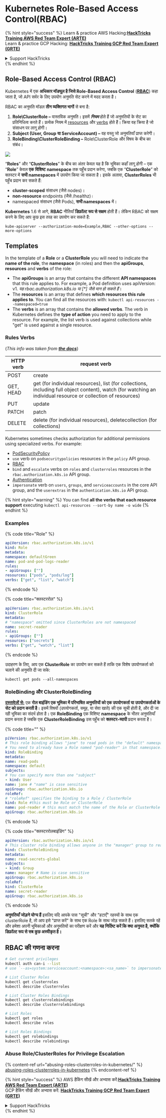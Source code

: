 # Kubernetes Role-Based Access Control(RBAC)

{% hint style="success" %}
Learn & practice AWS Hacking:<img src="../../.gitbook/assets/image (1).png" alt="" data-size="line">[**HackTricks Training AWS Red Team Expert (ARTE)**](https://training.hacktricks.xyz/courses/arte)<img src="../../.gitbook/assets/image (1).png" alt="" data-size="line">\
Learn & practice GCP Hacking: <img src="../../.gitbook/assets/image (2).png" alt="" data-size="line">[**HackTricks Training GCP Red Team Expert (GRTE)**<img src="../../.gitbook/assets/image (2).png" alt="" data-size="line">](https://training.hacktricks.xyz/courses/grte)

<details>

<summary>Support HackTricks</summary>

* Check the [**subscription plans**](https://github.com/sponsors/carlospolop)!
* **Join the** 💬 [**Discord group**](https://discord.gg/hRep4RUj7f) or the [**telegram group**](https://t.me/peass) or **follow** us on **Twitter** 🐦 [**@hacktricks\_live**](https://twitter.com/hacktricks\_live)**.**
* **Share hacking tricks by submitting PRs to the** [**HackTricks**](https://github.com/carlospolop/hacktricks) and [**HackTricks Cloud**](https://github.com/carlospolop/hacktricks-cloud) github repos.

</details>
{% endhint %}

## Role-Based Access Control (RBAC)

Kubernetes में एक **अधिकार मॉड्यूल है जिसे Role-Based Access Control** ([**RBAC**](https://kubernetes.io/docs/reference/access-authn-authz/rbac/)) कहा जाता है, जो API सर्वर के लिए उपयोग अनुमति सेट करने में मदद करता है।

RBAC का अनुमति मॉडल **तीन व्यक्तिगत भागों** से बना है:

1. **Role\ClusterRole ­–** वास्तविक अनुमति। इसमें _**नियम**_ होते हैं जो अनुमतियों के सेट का प्रतिनिधित्व करते हैं। प्रत्येक नियम में [resources](https://kubernetes.io/docs/reference/kubectl/overview/#resource-types) और [verbs](https://kubernetes.io/docs/reference/access-authn-authz/authorization/#determine-the-request-verb) होते हैं। क्रिया वह क्रिया है जो संसाधन पर लागू होगी।
2. **Subject (User, Group या ServiceAccount) –** वह वस्तु जो अनुमतियाँ प्राप्त करेगी।
3. **RoleBinding\ClusterRoleBinding –** Role\ClusterRole और विषय के बीच का संबंध।

![](https://www.cyberark.com/wp-content/uploads/2018/12/rolebiding\_serviceaccount\_and\_role-1024x551.png)

“**Roles**” और “**ClusterRoles**” के बीच का अंतर केवल यह है कि भूमिका कहाँ लागू होगी – एक “**Role**” केवल **एक** **विशिष्ट** **namespace** तक पहुँच प्रदान करेगा, जबकि एक “**ClusterRole**” को क्लस्टर में **सभी namespaces** में उपयोग किया जा सकता है। इसके अलावा, **ClusterRoles** भी पहुँच प्रदान कर सकते हैं:

* **cluster-scoped** संसाधन (जैसे nodes)।
* **non-resource** endpoints (जैसे /healthz)।
* namespaced संसाधन (जैसे Pods), **सभी namespaces** में।

**Kubernetes** 1.6 से आगे, **RBAC** नीतियाँ **डिफ़ॉल्ट रूप से सक्षम** होती हैं। लेकिन RBAC को सक्षम करने के लिए आप कुछ इस तरह का उपयोग कर सकते हैं:
```
kube-apiserver --authorization-mode=Example,RBAC --other-options --more-options
```
## Templates

In the template of a **Role** or a **ClusterRole** you will need to indicate the **name of the role**, the **namespace** (in roles) and then the **apiGroups**, **resources** and **verbs** of the role:

* The **apiGroups** is an array that contains the different **API namespaces** that this rule applies to. For example, a Pod definition uses apiVersion: v1. _यह rbac.authorization.k8s.io या \[\*] जैसे मान हो सकते हैं_।
* The **resources** is an array that defines **which resources this rule applies to**. You can find all the resources with: `kubectl api-resources --namespaced=true`
* The **verbs** is an array that contains the **allowed verbs**. The verb in Kubernetes defines the **type of action** you need to apply to the resource. For example, the list verb is used against collections while "get" is used against a single resource.

### Rules Verbs

(_This info was taken from_ [_**the docs**_](https://kubernetes.io/docs/reference/access-authn-authz/authorization/#determine-the-request-verb))

| HTTP verb | request verb                                                                                                                                                  |
| --------- | ------------------------------------------------------------------------------------------------------------------------------------------------------------- |
| POST      | create                                                                                                                                                        |
| GET, HEAD | get (for individual resources), list (for collections, including full object content), watch (for watching an individual resource or collection of resources) |
| PUT       | update                                                                                                                                                        |
| PATCH     | patch                                                                                                                                                         |
| DELETE    | delete (for individual resources), deletecollection (for collections)                                                                                         |

Kubernetes sometimes checks authorization for additional permissions using specialized verbs. For example:

* [PodSecurityPolicy](https://kubernetes.io/docs/concepts/policy/pod-security-policy/)
* `use` verb on `podsecuritypolicies` resources in the `policy` API group.
* [RBAC](https://kubernetes.io/docs/reference/access-authn-authz/rbac/#privilege-escalation-prevention-and-bootstrapping)
* `bind` and `escalate` verbs on `roles` and `clusterroles` resources in the `rbac.authorization.k8s.io` API group.
* [Authentication](https://kubernetes.io/docs/reference/access-authn-authz/authentication/)
* `impersonate` verb on `users`, `groups`, and `serviceaccounts` in the core API group, and the `userextras` in the `authentication.k8s.io` API group.

{% hint style="warning" %}
You can find **all the verbs that each resource support** executing `kubectl api-resources --sort-by name -o wide`
{% endhint %}

### Examples

{% code title="Role" %}
```yaml
apiVersion: rbac.authorization.k8s.io/v1
kind: Role
metadata:
namespace: defaultGreen
name: pod-and-pod-logs-reader
rules:
- apiGroups: [""]
resources: ["pods", "pods/log"]
verbs: ["get", "list", "watch"]
```
{% endcode %}

{% code title="क्लस्टररोल" %}
```yaml
apiVersion: rbac.authorization.k8s.io/v1
kind: ClusterRole
metadata:
# "namespace" omitted since ClusterRoles are not namespaced
name: secret-reader
rules:
- apiGroups: [""]
resources: ["secrets"]
verbs: ["get", "watch", "list"]
```
{% endcode %}

उदाहरण के लिए, आप एक **ClusterRole** का उपयोग कर सकते हैं ताकि एक विशेष उपयोगकर्ता को चलाने की अनुमति दी जा सके:
```
kubectl get pods --all-namespaces
```
### **RoleBinding और ClusterRoleBinding**

[**दस्तावेज़ों से:**](https://kubernetes.io/docs/reference/access-authn-authz/rbac/#rolebinding-and-clusterrolebinding) एक **रोल बाइंडिंग एक भूमिका में परिभाषित अनुमतियों को एक उपयोगकर्ता या उपयोगकर्ताओं के सेट को प्रदान करती है**। इसमें विषयों (उपयोगकर्ता, समूह, या सेवा खाते) की एक सूची होती है, और दी जा रही भूमिका का संदर्भ होता है। एक **RoleBinding** एक विशिष्ट **namespace** के भीतर अनुमतियाँ प्रदान करता है जबकि एक **ClusterRoleBinding** उस पहुँच को **क्लस्टर-व्यापी** प्रदान करता है।

{% code title="" %}
```yaml
piVersion: rbac.authorization.k8s.io/v1
# This role binding allows "jane" to read pods in the "default" namespace.
# You need to already have a Role named "pod-reader" in that namespace.
kind: RoleBinding
metadata:
name: read-pods
namespace: default
subjects:
# You can specify more than one "subject"
- kind: User
name: jane # "name" is case sensitive
apiGroup: rbac.authorization.k8s.io
roleRef:
# "roleRef" specifies the binding to a Role / ClusterRole
kind: Role #this must be Role or ClusterRole
name: pod-reader # this must match the name of the Role or ClusterRole you wish to bind to
apiGroup: rbac.authorization.k8s.io
```
{% endcode %}

{% code title="क्लस्टररोलबाइंडिंग" %}
```yaml
apiVersion: rbac.authorization.k8s.io/v1
# This cluster role binding allows anyone in the "manager" group to read secrets in any namespace.
kind: ClusterRoleBinding
metadata:
name: read-secrets-global
subjects:
- kind: Group
name: manager # Name is case sensitive
apiGroup: rbac.authorization.k8s.io
roleRef:
kind: ClusterRole
name: secret-reader
apiGroup: rbac.authorization.k8s.io
```
{% endcode %}

**अनुमतियाँ जोड़ने योग्य हैं** इसलिए यदि आपके पास "सूची" और "हटाएँ" रहस्यों के साथ एक clusterRole है, तो आप इसे "प्राप्त करें" के साथ एक Role के साथ जोड़ सकते हैं। इसलिए सतर्क रहें और हमेशा अपनी भूमिकाओं और अनुमतियों का परीक्षण करें और **यह निर्दिष्ट करें कि क्या अनुमत है, क्योंकि डिफ़ॉल्ट रूप से सब कुछ अस्वीकृत है।**

## **RBAC की गणना करना**
```bash
# Get current privileges
kubectl auth can-i --list
# use `--as=system:serviceaccount:<namespace>:<sa_name>` to impersonate a service account

# List Cluster Roles
kubectl get clusterroles
kubectl describe clusterroles

# List Cluster Roles Bindings
kubectl get clusterrolebindings
kubectl describe clusterrolebindings

# List Roles
kubectl get roles
kubectl describe roles

# List Roles Bindings
kubectl get rolebindings
kubectl describe rolebindings
```
### Abuse Role/ClusterRoles for Privilege Escalation

{% content-ref url="abusing-roles-clusterroles-in-kubernetes/" %}
[abusing-roles-clusterroles-in-kubernetes](abusing-roles-clusterroles-in-kubernetes/)
{% endcontent-ref %}

{% hint style="success" %}
AWS हैकिंग सीखें और अभ्यास करें:<img src="../../.gitbook/assets/image (1).png" alt="" data-size="line">[**HackTricks Training AWS Red Team Expert (ARTE)**](https://training.hacktricks.xyz/courses/arte)<img src="../../.gitbook/assets/image (1).png" alt="" data-size="line">\
GCP हैकिंग सीखें और अभ्यास करें: <img src="../../.gitbook/assets/image (2).png" alt="" data-size="line">[**HackTricks Training GCP Red Team Expert (GRTE)**<img src="../../.gitbook/assets/image (2).png" alt="" data-size="line">](https://training.hacktricks.xyz/courses/grte)

<details>

<summary>Support HackTricks</summary>

* [**सदस्यता योजनाएँ**](https://github.com/sponsors/carlospolop) देखें!
* **हमारे** 💬 [**Discord समूह**](https://discord.gg/hRep4RUj7f) या [**telegram समूह**](https://t.me/peass) में शामिल हों या **Twitter** 🐦 पर हमें **फॉलो करें** [**@hacktricks\_live**](https://twitter.com/hacktricks\_live)**.**
* **हैकिंग ट्रिक्स साझा करें और** [**HackTricks**](https://github.com/carlospolop/hacktricks) और [**HackTricks Cloud**](https://github.com/carlospolop/hacktricks-cloud) गिटहब रिपोजिटरी में PR सबमिट करें।

</details>
{% endhint %}
